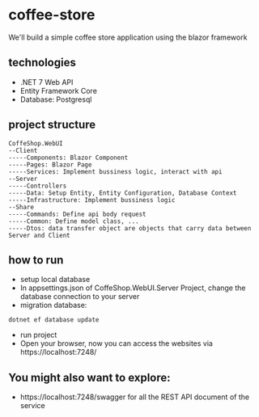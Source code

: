 # coffee-store
We'll build a simple coffee store application using the blazor framework
## technologies
- .NET 7 Web API
- Entity Framework Core
- Database: Postgresql

## project structure
```
CoffeShop.WebUI
--Client
-----Components: Blazor Component
-----Pages: Blazor Page
-----Services: Implement bussiness logic, interact with api
--Server
-----Controllers
-----Data: Setup Entity, Entity Configuration, Database Context
-----Infrastructure: Implement bussiness logic
--Share
-----Commands: Define api body request
-----Common: Define model class, ...
-----Dtos: data transfer object are objects that carry data between Server and Client
```
## how to run
- setup local database
- In appsettings.json of CoffeShop.WebUI.Server Project, change the database connection to your server
- migration database: 
```
dotnet ef database update
```
- run project
- Open your browser, now you can access the websites via https://localhost:7248/

## You might also want to explore:
- https://localhost:7248/swagger for all the REST API document of the service